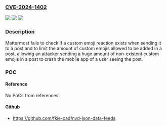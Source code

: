 ### [CVE-2024-1402](https://cve.mitre.org/cgi-bin/cvename.cgi?name=CVE-2024-1402)
![](https://img.shields.io/static/v1?label=Product&message=Mattermost&color=blue)
![](https://img.shields.io/static/v1?label=Version&message=n%2Fa&color=blue)
![](https://img.shields.io/static/v1?label=Vulnerability&message=CWE-400%3A%20Uncontrolled%20Resource%20Consumption&color=brighgreen)

### Description

Mattermost fails to check if a custom emoji reaction exists when sending it to a post and to limit the amount of custom emojis allowed to be added in a post, allowing an attacker sending a huge amount of non-existent custom emojis in a post to crash the mobile app of a user seeing the post. 

### POC

#### Reference
No PoCs from references.

#### Github
- https://github.com/fkie-cad/nvd-json-data-feeds

